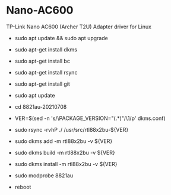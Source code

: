 # Nano-AC600
 TP-Link Nano AC600 (Archer T2U)​ Adapter driver for Linux


- sudo apt update && sudo apt upgrade
- sudo apt-get install dkms
- sudo apt-get install bc
- sudo apt-get install rsync
- sudo apt-get install git
- sudo apt update





- cd 8821au-20210708


- VER=$(sed -n 's/\PACKAGE_VERSION="\(.*\)"/\1/p' dkms.conf)
- sudo rsync -rvhP ./ /usr/src/rtl88x2bu-${VER}
- sudo dkms add -m rtl88x2bu -v ${VER}
- sudo dkms build -m rtl88x2bu -v ${VER}
- sudo dkms install -m rtl88x2bu -v ${VER}
- sudo modprobe 8821au
- reboot
